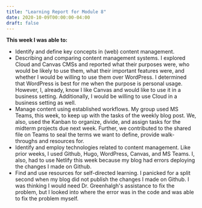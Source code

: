 ```yaml
---
title: "Learning Report for Module 8"
date: 2020-10-09T00:00:00-04:00
draft: false
---
```


**This week I was able to:**
+ Identify and define key concepts in (web) content management.
+ Describing and comparing content management systems. I explored Cloud and Canvas CMSs and reported what their purposes were, who would be likely to use them, what their important features were, and whether I would be willing to use them over WordPress. I determined that WordPress is best for me when the purpose is personal usage. However, I, already, know I like Canvas and would like to use it in a business setting. Additionally, I would be willing to use Cloud in a business setting as well.
+ Manage content using established workflows. My group used MS Teams, this week, to keep up with the tasks of the weekly blog post. We, also, used the Kanban to organize, divide, and assign tasks for the midterm projects due next week. Further, we contributed to the shared file on Teams to seal the terms we want to define, provide walk-throughs and resources for.
+ Identify and employ technologies related to content management. Like prior weeks, I used Github, Hugo, WordPress, Canvas, and MS Teams. I, also, had to use Netlify this week because my blog had errors deploying the changes I made on Github.
+ Find and use resources for self-directed learning. I panicked for a split second when my blog did not publish the changes I made on Github. I was thinking I would need Dr. Greenhalgh's assistance to fix the problem, but I looked into where the error was in the code and was able to fix the problem myself.
